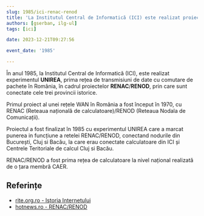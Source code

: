 ```yaml
---
slug: 1985/ici-renac-renod
title: 'La Institutul Central de Informatică (ICI) este realizat proiectul UNIREA (RENAC/RENOD)'
authors: [gserban, ilg-ul]
tags: [ici]

date: 2023-12-21T09:27:56

event_date: '1985'

---
```


În anul 1985, la Institutul Central de Informatică (ICI),
este realizat experimentul **UNIREA**,
prima rețea de transmisiuni de date cu comutare de
pachete în România, în cadrul proiectelor **RENAC**/**RENOD**,
prin care sunt conectate cele trei provincii istorice.

<!-- truncate -->

Primul proiect al unei rețele WAN în România
a fost început în 1970, cu RENAC (Reteaua națională de calculatoare)/RENOD
(Reteaua Nodala de Comunicații).

Proiectul a fost finalizat în 1985 cu experimentul UNIREA care a marcat
punerea in funcțiune a retelei RENAC/RENOD, conectand nodurile din București,
Cluj si Bacău, la care erau conectate calculatoare din ICI și Centrele
Teritoriale de calcul Cluj si Bacău.

RENAC/RENOD a fost prima rețea de calculatoare la nivel național realizată
de o țara membră CAER.

## Referințe

- [rite.org.ro - Istoria Internetului](https://rite.org.ro/istoria-internetului/)
- [hotnews.ro - RENAC/RENOD](https://economie.hotnews.ro/stiri-20_ani_internet-16054489-cum-creat-unirea-digitala-provinciilor-istorice-ale-romaniei-prima-retea-calculatoare-din-tara-solutii-informatice-dezvoltau-laboratoarele-lor-urss-sua.htm)
